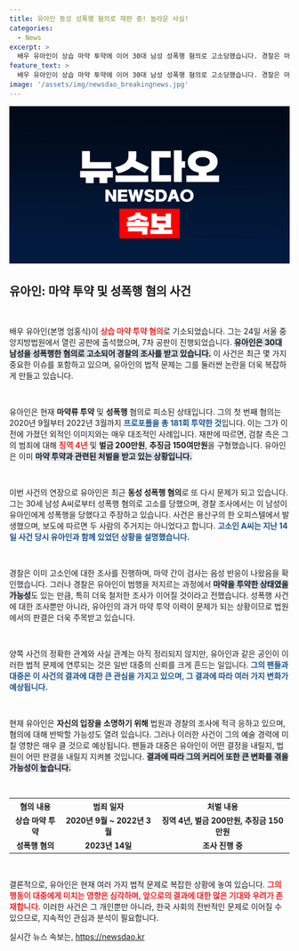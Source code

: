 ```yaml
---
title: 유아인 동성 성폭행 혐의로 재판 중! 놀라운 사실!
categories:
  - News
excerpt: >
  배우 유아인이 상습 마약 투약에 이어 30대 남성 성폭행 혐의로 고소당했습니다. 경찰은 마약 투약 상태에서 범행이 이뤄졌을 가능성을 조사 중입니다. 놀라운 반전의 진실이 밝혀질까요?
feature_text: >
  배우 유아인이 상습 마약 투약에 이어 30대 남성 성폭행 혐의로 고소당했습니다. 경찰은 마약 투약 상태에서 범행이 이뤄졌을 가능성을 조사 중입니다. 놀라운 반전의 진실이 밝혀질까요?
image: '/assets/img/newsdao_breakingnews.jpg'
---
```


<p><img src="/assets/img/newsdao_breakingnews.jpg" alt="implanttips 속보" /></p>

<h2 data-ke-size="size26">유아인: 마약 투약 및 성폭행 혐의 사건</h2>

<p data-ke-size="size16">&nbsp;</p> 

<p>배우 유아인(본명 엄홍식)이 <b><span style="color: #ee2323;">상습 마약 투약 혐의</span></b>로 기소되었습니다. 그는 24일 서울 중앙지방법원에서 열린 공판에 출석했으며, 7차 공판이 진행되었습니다. <b><span style="background-color: #21538527;">유아인은 30대 남성을 성폭행한 혐의로 고소되어 경찰의 조사를 받고 있습니다.</span></b> 이 사건은 최근 몇 가지 중요한 이슈를 포함하고 있으며, 유아인의 법적 문제는 그를 둘러싼 논란을 더욱 복잡하게 만들고 있습니다. </p>

<p data-ke-size="size16">&nbsp;</p>

<p>유아인은 현재 <b>마약류 투약</b> 및 <b>성폭행</b> 혐의로 피소된 상태입니다. 그의 첫 번째 혐의는 2020년 9월부터 2022년 3월까지 <b><span style="color: #1a5490;">프로포폴을 총 181회 투약한 것</span></b>입니다. 이는 그가 이전에 가졌던 외적인 이미지와는 매우 대조적인 사례입니다. 재판에 따르면, 검찰 측은 그의 범죄에 대해 <b><span style="color: #ee2323;">징역 4년</span></b> 및 <b>벌금 200만원</b>, <b>추징금 150여만원</b>을 구형했습니다. 유아인은 이미 <b><span style="background-color: #21538527;">마약 투약과 관련된 처벌을 받고 있는 상황입니다.</span></b> </p>

<p data-ke-size="size16">&nbsp;</p>

<p>이번 사건의 연장으로 유아인은 최근 <b>동성 성폭행 혐의</b>로 또 다시 문제가 되고 있습니다. 그는 30세 남성 A씨로부터 성폭행 혐의로 고소를 당했으며, 경찰 조사에서는 이 남성이 유아인에게 성폭행을 당했다고 주장하고 있습니다. 사건은 용산구의 한 오피스텔에서 발생했으며, 보도에 따르면 두 사람의 주거지는 아니었다고 합니다. <b><span style="color: #1a5490;">고소인 A씨는 지난 14일 사건 당시 유아인과 함께 있었던 상황을 설명했습니다.</span></b></p>

<p data-ke-size="size16">&nbsp;</p>

<p>경찰은 이미 고소인에 대한 조사를 진행하며, 마약 간이 검사는 음성 반응이 나왔음을 확인했습니다. 그러나 경찰은 유아인이 범행을 저지르는 과정에서 <b><span style="background-color: #21538527;">마약을 투약한 상태였을 가능성</span></b>도 있는 만큼, 특히 더욱 철저한 조사가 이어질 것이라고 전했습니다. 성폭행 사건에 대한 조사뿐만 아니라, 유아인의 과거 마약 투약 이력이 문제가 되는 상황이므로 법원에서의 판결은 더욱 주목받고 있습니다.</p>

<p data-ke-size="size16">&nbsp;</p>

<p>양쪽 사건의 정확한 관계와 사실 관계는 아직 정리되지 않지만, 유아인과 같은 공인이 이러한 법적 문제에 연루되는 것은 일반 대중의 신뢰를 크게 흔드는 일입니다. <b><span style="color: #1a5490;">그의 팬들과 대중은 이 사건의 결과에 대한 큰 관심을 가지고 있으며, 그 결과에 따라 여러 가지 변화가 예상됩니다.</span></b> </p>

<p data-ke-size="size16">&nbsp;</p>

<p>현재 유아인은 <b>자신의 입장을 소명하기 위해</b> 법원과 경찰의 조사에 적극 응하고 있으며, 혐의에 대해 반박할 가능성도 열려 있습니다. 그러나 이러한 사건이 그의 예술 경력에 미칠 영향은 매우 클 것으로 예상됩니다. 팬들과 대중은 유아인이 어떤 결정을 내릴지, 법원이 어떤 판결을 내릴지 지켜볼 것입니다. <b><span style="background-color: #21538527;">결과에 따라 그의 커리어 또한 큰 변화를 겪을 가능성이 높습니다.</span></b> </p>

<p data-ke-size="size16">&nbsp;</p>

<table style="width: 100%; border-collapse: collapse;">
  <tr>
    <th style="text-align: center; height: 17px;"><b>혐의 내용</b></th>
    <th style="text-align: center; height: 17px;"><b>범죄 일자</b></th>
    <th style="text-align: center; height: 17px;"><b>처벌 내용</b></th>
  </tr>
  <tr>
    <td style="text-align: center; height: 17px;"><b>상습 마약 투약</b></td>
    <td style="text-align: center; height: 17px;"><b>2020년 9월 ~ 2022년 3월</b></td>
    <td style="text-align: center; height: 17px;"><b>징역 4년, 벌금 200만원, 추징금 150만원</b></td>
  </tr>
  <tr>
    <td style="text-align: center; height: 17px;"><b>성폭행 혐의</b></td>
    <td style="text-align: center; height: 17px;"><b>2023년 14일</b></td>
    <td style="text-align: center; height: 17px;"><b>조사 진행 중</b></td>
  </tr>
</table>

<p data-ke-size="size16">&nbsp;</p>

<p>결론적으로, 유아인은 현재 여러 가지 법적 문제로 복잡한 상황에 놓여 있습니다. <b><span style="color: #ee2323;">그의 행동이 대중에게 미치는 영향은 심각하며, 앞으로의 결과에 대한 많은 기대와 우려가 존재합니다.</span></b> 이러한 사건은 그 개인뿐만 아니라, 한국 사회의 전반적인 문제로 이어질 수 있으므로, 지속적인 관심과 분석이 필요합니다.</p>
실시간 뉴스 속보는, <a href="https://newsdao.kr" rel="dofollow">https://newsdao.kr</a>


